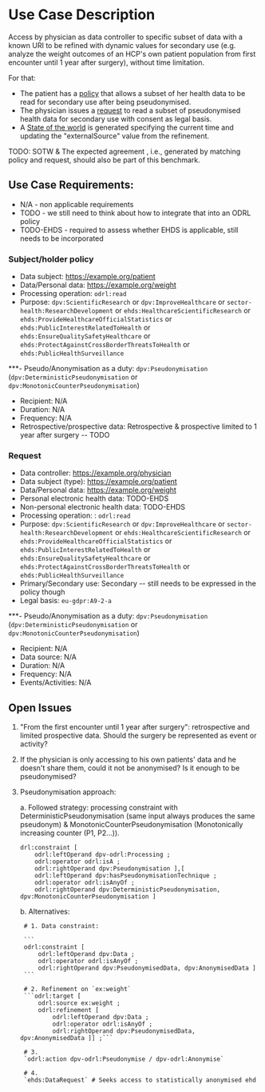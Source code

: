 # Use Case Description

Access by physician as data controller to specific subset of data with a known URI to be refined with dynamic values for secondary use (e.g. analyze the weight outcomes of an HCP's own patient population from first encounter until 1 year after surgery), without time limitation.

For that:
- The patient has a [policy](policy-11.ttl) that allows a subset of her health data to be read for secondary use after being pseudonymised.
- The physician issues a [request](request-11.ttl) to read a subset of pseudonymised health data for secondary use with consent as legal basis.
- A [State of the world](request-11.ttl) is generated specifying the current time and updating the "externalSource" value from the refinement.

TODO: SOTW & The expected agreement , i.e., generated by matching policy and request, should also be part of this benchmark.

## Use Case Requirements:

- N/A - non applicable requirements
- TODO - we still need to think about how to integrate that into an ODRL policy
- TODO-EHDS - required to assess whether EHDS is applicable, still needs to be incorporated 

### Subject/holder policy

- Data subject: <https://example.org/patient>
- Data/Personal data: <https://example.org/weight>
- Processing operation: `odrl:read`
- Purpose: `dpv:ScientificResearch` or `dpv:ImproveHealthcare` or `sector-health:ResearchDevelopment` or `ehds:HealthcareScientificResearch` or `ehds:ProvideHealthcareOfficialStatistics` or `ehds:PublicInterestRelatedToHealth` or `ehds:EnsureQualitySafetyHealthcare` or `ehds:ProtectAgainstCrossBorderThreatsToHealth` or `ehds:PublicHealthSurveillance` 

***- Pseudo/Anonymisation as a duty: `dpv:Pseudonymisation` (`dpv:DeterministicPseudonymisation` or `dpv:MonotonicCounterPseudonymisation`)
- Recipient: N/A
- Duration: N/A
- Frequency: N/A
- Retrospective/prospective data: Retrospective & prospective limited to 1 year after surgery -- TODO

### Request

- Data controller: <https://example.org/physician>
- Data subject (type): <https://example.org/patient>
- Data/Personal data: <https://example.org/weight>
- Personal electronic health data: TODO-EHDS
- Non-personal electronic health data: TODO-EHDS
- Processing operation: : `odrl:read`
- Purpose: `dpv:ScientificResearch` or `dpv:ImproveHealthcare` or `sector-health:ResearchDevelopment` or `ehds:HealthcareScientificResearch` or `ehds:ProvideHealthcareOfficialStatistics` or `ehds:PublicInterestRelatedToHealth` or `ehds:EnsureQualitySafetyHealthcare` or `ehds:ProtectAgainstCrossBorderThreatsToHealth` or `ehds:PublicHealthSurveillance` 
- Primary/Secondary use: Secondary -- still needs to be expressed in the policy though
- Legal basis: `eu-gdpr:A9-2-a`

***- Pseudo/Anonymisation as a duty: `dpv:Pseudonymisation` (`dpv:DeterministicPseudonymisation` or `dpv:MonotonicCounterPseudonymisation`)
- Recipient: N/A
- Data source: N/A
- Duration: N/A
- Frequency: N/A
- Events/Activities: N/A

## Open Issues

1. "From the first encounter until 1 year after surgery": retrospective and limited prospective data. Should the surgery be represented as event or activity?

2. If the physician is only accessing to his own patients' data and he doesn't share them, could it not be anonymised? Is it enough to be pseudonymised?

3. Pseudonymisation approach:

    a. Followed strategy: processing constraint with DeterministicPseudonymisation (same input always produces the same pseudonym) & MonotonicCounterPseudonymisation (Monotonically increasing counter (P1, P2...)).

    ```
    drl:constraint [
        odrl:leftOperand dpv-odrl:Processing ;
        odrl:operator odrl:isA ;
        odrl:rightOperand dpv:Pseudonymisation ],[
        odrl:leftOperand dpv:hasPseudonymisationTechnique ;
        odrl:operator odrl:isAnyOf ;
        odrl:rightOperand dpv:DeterministicPseudonymisation, dpv:MonotonicCounterPseudonymisation ]
    ```

    b. Alternatives:
            
        # 1. Data constraint:

        ```
        odrl:constraint [
            odrl:leftOperand dpv:Data ;
            odrl:operator odrl:isAnyOf ;
            odrl:rightOperand dpv:PseudonymisedData, dpv:AnonymisedData ]
        ```

        # 2. Refinement on `ex:weight`
        ```odrl:target [
            odrl:source ex:weight ;
            odrl:refinement [
                odrl:leftOperand dpv:Data ;
                odrl:operator odrl:isAnyOf ;
                odrl:rightOperand dpv:PseudonymisedData, dpv:AnonymisedData ]] ;```

        # 3. 
        `odrl:action dpv-odrl:Pseudonymise / dpv-odrl:Anonymise`

        # 4. 
        `ehds:DataRequest` # Seeks access to statistically anonymised ehd

